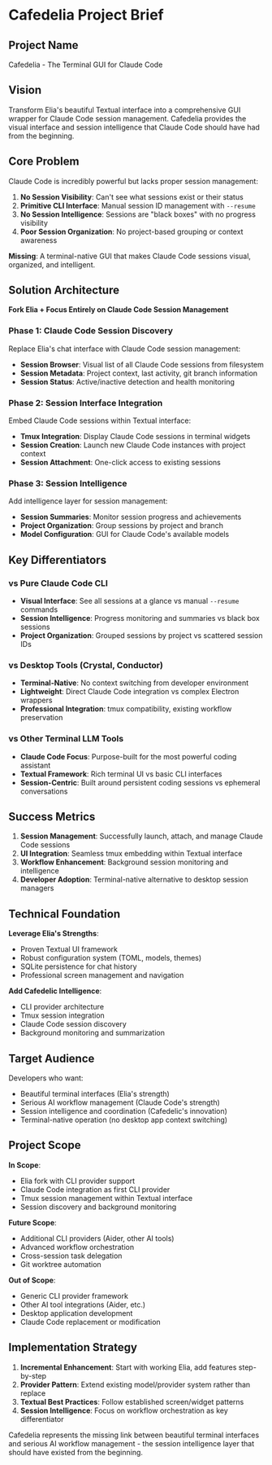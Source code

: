 # Cafedelia Project Brief

## Project Name
Cafedelia - The Terminal GUI for Claude Code

## Vision
Transform Elia's beautiful Textual interface into a comprehensive GUI wrapper for Claude Code session management. Cafedelia provides the visual interface and session intelligence that Claude Code should have had from the beginning.

## Core Problem
Claude Code is incredibly powerful but lacks proper session management:
1. **No Session Visibility**: Can't see what sessions exist or their status
2. **Primitive CLI Interface**: Manual session ID management with `--resume` 
3. **No Session Intelligence**: Sessions are "black boxes" with no progress visibility
4. **Poor Session Organization**: No project-based grouping or context awareness

**Missing**: A terminal-native GUI that makes Claude Code sessions visual, organized, and intelligent.

## Solution Architecture
**Fork Elia + Focus Entirely on Claude Code Session Management**

### Phase 1: Claude Code Session Discovery
Replace Elia's chat interface with Claude Code session management:
- **Session Browser**: Visual list of all Claude Code sessions from filesystem
- **Session Metadata**: Project context, last activity, git branch information
- **Session Status**: Active/inactive detection and health monitoring

### Phase 2: Session Interface Integration
Embed Claude Code sessions within Textual interface:
- **Tmux Integration**: Display Claude Code sessions in terminal widgets
- **Session Creation**: Launch new Claude Code instances with project context
- **Session Attachment**: One-click access to existing sessions

### Phase 3: Session Intelligence
Add intelligence layer for session management:
- **Session Summaries**: Monitor session progress and achievements
- **Project Organization**: Group sessions by project and branch
- **Model Configuration**: GUI for Claude Code's available models

## Key Differentiators

### vs Pure Claude Code CLI
- **Visual Interface**: See all sessions at a glance vs manual `--resume` commands
- **Session Intelligence**: Progress monitoring and summaries vs black box sessions
- **Project Organization**: Grouped sessions by project vs scattered session IDs

### vs Desktop Tools (Crystal, Conductor)
- **Terminal-Native**: No context switching from developer environment
- **Lightweight**: Direct Claude Code integration vs complex Electron wrappers
- **Professional Integration**: tmux compatibility, existing workflow preservation

### vs Other Terminal LLM Tools
- **Claude Code Focus**: Purpose-built for the most powerful coding assistant
- **Textual Framework**: Rich terminal UI vs basic CLI interfaces
- **Session-Centric**: Built around persistent coding sessions vs ephemeral conversations

## Success Metrics
1. **Session Management**: Successfully launch, attach, and manage Claude Code sessions
2. **UI Integration**: Seamless tmux embedding within Textual interface
3. **Workflow Enhancement**: Background session monitoring and intelligence
4. **Developer Adoption**: Terminal-native alternative to desktop session managers

## Technical Foundation
**Leverage Elia's Strengths**:
- Proven Textual UI framework
- Robust configuration system (TOML, models, themes)
- SQLite persistence for chat history
- Professional screen management and navigation

**Add Cafedelic Intelligence**:
- CLI provider architecture
- Tmux session integration
- Claude Code session discovery
- Background monitoring and summarization

## Target Audience
Developers who want:
- Beautiful terminal interfaces (Elia's strength)
- Serious AI workflow management (Claude Code's strength)
- Session intelligence and coordination (Cafedelic's innovation)
- Terminal-native operation (no desktop app context switching)

## Project Scope
**In Scope**:
- Elia fork with CLI provider support
- Claude Code integration as first CLI provider
- Tmux session management within Textual interface
- Session discovery and background monitoring

**Future Scope**:
- Additional CLI providers (Aider, other AI tools)
- Advanced workflow orchestration
- Cross-session task delegation
- Git worktree automation

**Out of Scope**:
- Generic CLI provider framework
- Other AI tool integrations (Aider, etc.)
- Desktop application development
- Claude Code replacement or modification

## Implementation Strategy
1. **Incremental Enhancement**: Start with working Elia, add features step-by-step
2. **Provider Pattern**: Extend existing model/provider system rather than replace
3. **Textual Best Practices**: Follow established screen/widget patterns
4. **Session Intelligence**: Focus on workflow orchestration as key differentiator

Cafedelia represents the missing link between beautiful terminal interfaces and serious AI workflow management - the session intelligence layer that should have existed from the beginning.